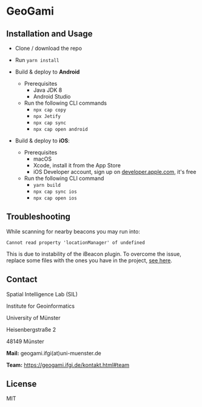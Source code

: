 # GeoGami

## Installation and Usage
- Clone / download the repo
- Run `yarn install`
- Build & deploy to <b>Android</b>
  - Prerequisites
      - Java JDK 8
      - Android Studio
  - Run the following CLI commands
    - `npx cap copy`
    - `npx Jetify`
    - `npx cap sync`
    - `npx cap open android`

- Build & deploy to <b>iOS</b>:
  - Prerequisites
    - macOS
    - Xcode, install it from the App Store
    - iOS Developer account, sign up on [developer.apple.com](https://developer.apple.com/), it's free
  - Run the following CLI command
    - `yarn build`
    - `npx cap sync ios`
    - `npx cap open ios`

## Troubleshooting
While scanning for nearby beacons you may run into:
```
Cannot read property 'locationManager' of undefined
```
This is due to instability of the iBeacon plugin. To overcome the issue, replace some files with the ones you have in the project, [see here](https://github.com/YouQam/ionic5ibeacon).

## Contact

Spatial Intelligence Lab (SIL)

Institute for Geoinformatics

University of Münster

Heisenbergstraße 2

48149 Münster

**Mail:** geogami.ifgi(at)uni-muenster.de

**Team:** https://geogami.ifgi.de/kontakt.html#team

## License

MIT
